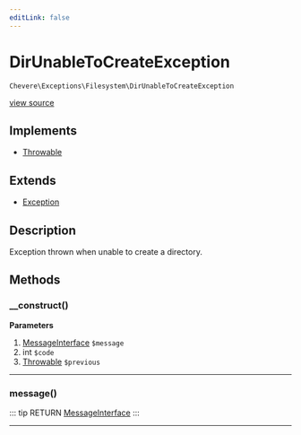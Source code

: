 ```yaml
---
editLink: false
---
```


# DirUnableToCreateException

`Chevere\Exceptions\Filesystem\DirUnableToCreateException`

[view source](https://github.com/chevere/chevere/blob/master/exceptions/Filesystem/DirUnableToCreateException.php)

## Implements

- [Throwable](https://www.php.net/manual/class.throwable)

## Extends

- [Exception](../Core/Exception.md)

## Description

Exception thrown when unable to create a directory.

## Methods

### __construct()

**Parameters**

1. [MessageInterface](../../Interfaces/Message/MessageInterface.md) `$message`
2. int `$code`
3. [Throwable](https://www.php.net/manual/class.throwable) `$previous`

---

### message()

::: tip RETURN
[MessageInterface](../../Interfaces/Message/MessageInterface.md)
:::

---

